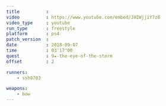 ```yaml
---
title          :
video          : https://www.youtube.com/embed/JHIWjjiY7z8
video_type     : youtube
run_type       : freestyle
platform       : ps4
patch_version  :
date           : 2018-09-07
time           : 03'17"00
quest          : 9★-the-eye-of-the-storm
offset         : 2

runners:
    - ssh0703

weapons:
    - bow
---
```

